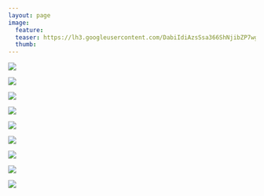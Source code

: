 ```yaml
---
layout: page
image:
  feature:
  teaser: https://lh3.googleusercontent.com/DabiIdiAzsSsa366ShNjibZP7wg6e9BleYO2vhwDjKY=w245
  thumb:
---
```


[![](https://lh3.googleusercontent.com/vY0R_4CNzxASoXVk6mKvLs2JnWj4Xbdq6DmKJeJB4Nc=w800)](https://lh3.googleusercontent.com/vY0R_4CNzxASoXVk6mKvLs2JnWj4Xbdq6DmKJeJB4Nc=s0)

[![](https://lh3.googleusercontent.com/d2UKyfKriSsWybQuXuZ9IN1YlFausLoxrtmqafI1wQI=w800)](https://lh3.googleusercontent.com/d2UKyfKriSsWybQuXuZ9IN1YlFausLoxrtmqafI1wQI=s0)

[![](https://lh3.googleusercontent.com/eI5hSVN7ATmqisLNVJA1xAOPqnuNQmRll_hhZvYAawI=w800)](https://lh3.googleusercontent.com/eI5hSVN7ATmqisLNVJA1xAOPqnuNQmRll_hhZvYAawI=s0)

[![](https://lh3.googleusercontent.com/Vps7cVHREy6J6k2ennxRGNKvwVqji0nfbKjv3k0wCxs=w800)](https://lh3.googleusercontent.com/Vps7cVHREy6J6k2ennxRGNKvwVqji0nfbKjv3k0wCxs=s0)

[![](https://lh3.googleusercontent.com/_8M1oUW4DWUrN7Xo_Lw8P_WMh7lD_FtAqRCeqMETd6k=w800)](https://lh3.googleusercontent.com/_8M1oUW4DWUrN7Xo_Lw8P_WMh7lD_FtAqRCeqMETd6k=s0)

[![](https://lh3.googleusercontent.com/nbWyrBbW5goiYTf7CF9b-T9q4rjTu6gYkpvaOOyXoy4=w800)](https://lh3.googleusercontent.com/nbWyrBbW5goiYTf7CF9b-T9q4rjTu6gYkpvaOOyXoy4=s0)

[![](https://lh3.googleusercontent.com/LffM1A3AkJgEjD45_tg29iXibcQuqA5e1-OR5AO7O20=w800)](https://lh3.googleusercontent.com/LffM1A3AkJgEjD45_tg29iXibcQuqA5e1-OR5AO7O20=s0)

[![](https://lh3.googleusercontent.com/a4Gm1ihqAR0qHiGVpu9xnO1m9Bet0pvckowansFKGJE=w800)](https://lh3.googleusercontent.com/a4Gm1ihqAR0qHiGVpu9xnO1m9Bet0pvckowansFKGJE=s0)

[![](https://lh3.googleusercontent.com/AdqEzOJt_MXA-jDDGZeSexdjrRfSw4xxeei4pN_wEWg=w800)](https://lh3.googleusercontent.com/AdqEzOJt_MXA-jDDGZeSexdjrRfSw4xxeei4pN_wEWg=s0)
